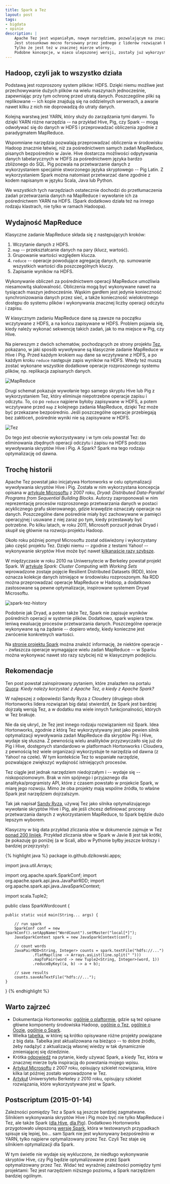 ```yaml
---
title: Spark a Tez
layout: post
tags: 
- bigdata
- opinie
description: |
    Apache Tez jest wspaniałym, nowym narzędziem, pozwalającym na znaczne przyspieszenie wykonywania operacji w środowisku Hadoop.
    Jest stosunkowo mocno forsowany przez jednego z liderów rozwiązań big data, firmę Hortonworks.
    Tylko że jest też w znacznej mierze wtórny.
    Podobne koncepcje, w nieco ulepszonej wersji, zostały już wykorzystane w Apache Spark.
---
```




Hadoop, czyli jak to wszystko działa
---

Podstawą jest rozproszony system plików: HDFS.
Dzięki niemu możliwe jest przechowywanie dużych plików na wielu maszynach jednocześnie, zapewniając przy tym ochronę przed utratą danych.
Poszczególne pliki są replikowane -- ich kopie znajdują się na oddzielnych serwerach, a awarie nawet kilku z nich nie doprowadzą do utraty danych.

Kolejną warstwą jest YARN, który służy do zarządzania tymi danymi.
To dzięki YARN różne narzędzia -- na przykład Hive, Pig, czy Spark -- mogą odwoływać się do danych w HDFS i przeprowadzać obliczenia zgodnie z paradygmatem MapReduce.

Wspomniane narzędzia pozwalają przeprowadzać obliczenia w środowisku Hadoop znacznie łatwiej, niż za pośrednictwem samych zadań MapReduce, pisanych bezpośrednio w Javie.
Hive dostarcza możliwości odpytywania danych tabelarycznych w HDFS za pośrednictwem języka bardzo zbliżonego do SQL.
Pig pozwala na przetwarzanie danych z wykorzystaniem specjalnie stworzonego języka skryptowego -- Pig Latin.
Z wykorzystaniem Spark można natomiast przetwarzać dane zgodnie z kodem napisanym w języku Scala, Java lub Python.

We wszystkich tych narzędziach ostatecznie dochodzi do przetłumaczenia zadań przetwarzania danych na MapReduce i wywołanie ich za pośrednictwem YARN na HDFS.
(Spark dodatkowo działa też na innego rodzaju klastrach, nie tylko w ramach Hadoopa).


Wydajność MapReduce
---

Klasyczne zadanie MapReduce składa się z następujących kroków:

 1. Wczytanie danych z HDFS.
 2. ```map``` -- przekształcanie danych na pary (klucz, wartość).
 3. Grupowanie wartości względem klucza.
 4. ```reduce``` -- operacje powodujące agregację danych, np. sumowanie wszystkich wartości dla poszczególnych kluczy.
 5. Zapisanie wyników na HDFS.
 
Wykonywanie obliczeń za pośrednictwem operacji MapReduce umożliwia niesamowitą skalowalność.
Obliczenia mogą być wykonywane nawet na tysiącach maszyn jednocześnie.
Wąskim gardłem jest jedynie konieczność synchronizowania danych przez sieć, a także konieczność wielokrotnego dostępu do systemu plików i wykonywania znacznej liczby operacji odczytu i zapisu.

W klasycznym zadaniu MapReduce dane są zawsze na początku wczytywane z HDFS, a na końcu zapisywane w HDFS.
Problem pojawia się, kiedy należy wykonać sekwencję takich zadań, jak to ma miejsce w Pig, czy Hive.

Na pierwszym z dwóch schematów, pochodzących ze strony projektu [Tez](http://tez.apache.org), pokazano, w jaki sposób wywoływane są klasycznie zadanie MapReduce w Hive i Pig.
Przed każdym krokiem ```map``` dane sa wczytywane z HDFS, a po każdym kroku ```reduce``` następuje zapis wyników na HDFS.
Wtedy też muszą zostać wykonane wszystkie dodatkowe operacje rozproszonego systemu plików, np. replikacja zapisanych danych.

![MapReduce](http://tez.apache.org/images/PigHiveQueryOnMR.png)

Drugi schemat pokazuje wywołanie tego samego skryptu Hive lub Pig z wykorzystaniem Tez, który eliminuje niepotrzebne operacje zapisu i odczytu.
To, co po ```reduce``` najpierw byłoby zapisywane w HDFS, a potem wczytywane przed ```map``` z kolejnego zadania MapReduce, dzięki Tez może być przekazane bezpośrednio.
Jeśli poszczególne operacje przebiegają bez zakłóceń, pośrednie wyniki nie są zapisywane w HDFS.

![Tez](http://tez.apache.org/images/PigHiveQueryOnTez.png)

Do tego jest obecnie wykorzystywany i w tym celu powstał Tez: do eliminowania zbędnych operacji odczytu i zapisu na HDFS podczas wywoływania skryptów Hive i Pig.
A Spark?
Spark ma tego rodzaju optymalizację od dawna.


Trochę historii
---

Apache Tez powstał jako inicjatywa Hortonworks w celu optymalizacji wywoływania skryptów Hive i Pig.
Została w nim wykorzystana koncepcja opisana w [artykule Microsoftu](http://cs.brown.edu/~debrabant/cis570-website/papers/dryad.pdf) z 2007 roku, _Dryad: Distributed Data-Parallel Programs from Sequential Building Blocks_.
Autorzy zaproponowali w nim reprezentację procesów rozproszonego przetwarzania danych w postaci acyklicznego grafu skierowanego, gdzie krawędzie oznaczały operacje na danych.
Poszczególne dane pośrednie miały być zachowywane w pamięci operacyjnej i usuwane z niej zaraz po tym, kiedy przestawały być potrzebne.
Po kilku latach, w roku 2011, Microsoft porzucił jednak Dryad i skupił się głównie na rozwoju projektu Hadoop.

Około roku później pomysł Microsoftu został odświeżony i wykorzystany jako część projektu Tez.
Dzięki niemu -- zgodnie z testami Yahoo! -- wykonywanie skryptów Hive może być nawet [kilkanaście razy szybsze](http://www.slideshare.net/Hadoop_Summit/w-1205p230-aradhakrishnan-v3?related=1).

W międzyczasie w roku 2010 na Uniwersytecie w Berkeley powstał projekt Spark.
W [artykule](http://www.cs.berkeley.edu/~matei/papers/2010/hotcloud_spark.pdf) _Spark: Cluster Computing with Working Sets_ wprowadzone zostaje pojęcie Resilient Distributed Datasets (RDD), które oznacza kolekcje danych istniejące w środowisku rozproszonym.
Na RDD można przeprowadzać operacje MapReduce w Hadoop, a dodatkowo zastosowane są pewne optymalizacje, inspirowane systemem Dryad Microsoftu.

![spark-tez-history](/assets/img/posts/spark-tez-history.svg)

Podobnie jak Dryad, a potem także Tez, Spark nie zapisuje wyników pośrednich operacji w systemie plików.
Dodatkowo, spark wspiera tzw. leniwą ewaluację procesów przetwarzania danych.
Poszczególne operacje wykonywane są na żądanie -- dopiero wtedy, kiedy konieczne jest zwrócenie konkretnych wartości.

Na [stronie projektu Spark](https://spark.apache.org/) można znaleźć informację, że niektóre operacje -- zwłaszcza operacje wymagające wielu zadań MapReduce -- w Sparku można wykonywać nawet sto razy szybciej niż w klasycznym podejściu.


Rekomendacje
---

Ten post powstał zainspirowany pytaniem, które znalazłem na portalu [Quora](http://www.quora.com/When-would-someone-use-Apache-Tez-instead-of-Apache-Spark-or-vice-versa): _Kiedy należy korzystać z Apache Tez, a kiedy z Apache Spark?_

W najlepszej z odpowiedzi Sandy Ryza z Cloudery (drugiego obok Hortonworks lidera rozwiązań big data) stwierdził, że Spark jest bardziej dojrzałą wersją Tez, a w dodatku ma wiele innych funkcjonalności, których w Tez brakuje.

Nie da się ukryć, że Tez jest innego rodzaju rozwiązaniem niż Spark.
Idea Hortonworks, zgodnie z którą Tez wykorzystywany jest jako pewien silnik optymalizacji wywoływania zadań MapReduce dla skryptów Pig i Hive, wydaje się słuszna.
Z pewnością wielu analityków przyzwyczaiło się już do Pig i Hive, dostępnych standardowo w platformach Hortonworks i Cloudera, z pewnością też wiele organizacji wykorzystuje te narzędzia od dawna (z Yahoo! na czele).
W tym kontekście Tez to wspaniałe narzędzie, pozwalające zwiększyć wydajność istniejących procesów.

Tez ciągle jest jednak narzędziem niedojrzałym i -- wydaje się -- niskopoziomowym.
Brak w nim spójnego i przyjaznego dla analityka/programisty API, które z czasem powstało w projekcie Spark, w miarę jego rozwoju.
Mimo że oba projekty mają wspólne źródła, to właśne Spark jest narzędziem dojrzalszym.


Tak jak napisał [Sandy Ryza](http://www.quora.com/When-would-someone-use-Apache-Tez-instead-of-Apache-Spark-or-vice-versa), używaj Tez jako silnika optymalizującego wywołanie skryptów Hive i Pig, ale jeśli chcesz definiować procesy przetwarzania danych z wykorzystaniem MapReduce, to Spark będzie dużo lepszym wyborem.

Klasyczny w big data przykład zliczania słów w dokumencie zajmuje w Tez [ponad 200 linijek](https://github.com/apache/incubator-tez/blob/master/tez-mapreduce-examples/src/main/java/org/apache/tez/mapreduce/examples/WordCount.java).
Przykład zliczania słów w Spark w Javie 8 jest tak krótki, że pokazuję go poniżej (a w Scali, albo w Pythonie byłby jeszcze krótszy i bardziej przejrzysty): 

{% highlight java %}
package io.github.dzikowski.apps;

import java.util.Arrays;

import org.apache.spark.SparkConf;
import org.apache.spark.api.java.JavaPairRDD;
import org.apache.spark.api.java.JavaSparkContext;

import scala.Tuple2;

public class SparkWordcount {

    public static void main(String... args) {

        // run spark
        SparkConf conf = new SparkConf().setAppName("WordCount").setMaster("local[*]");
        JavaSparkContext spark = new JavaSparkContext(conf);

        // count words
        JavaPairRDD<String, Integer> counts = spark.textFile("hdfs://...")
                .flatMap(line -> Arrays.asList(line.split(" ")))
                .mapToPair(word -> new Tuple2<String, Integer>(word, 1))
                .reduceByKey((a, b) -> a + b);
        
        // save results
        counts.saveAsTextFile("hdfs://...");
    }
}
{% endhighlight %}



Warto zajrzeć
---

  - Dokumentacja Hortonworks: [ogólnie o plaftormie](http://hortonworks.com/hdp/), gdzie są też opisane główne komponenty środowiska Hadoop, [ogólnie o Tez](http://hortonworks.com/hadoop/tez/), [ogólnie o Oozie](), [ogólnie o Spark]().
  - Wielka [tabelka](http://hadoopecosystemtable.github.io/), w której są krótko opisywane różne projekty powiązane z big data.
    Tabelka jest aktualizowana na bieżąco -- to dobre źródło, żeby nadążyć z aktualizacją własnej wiedzy w tak dynamicznie zmieniającej się dziedzinie.
  - Krótka [odpowiedź](http://www.quora.com/When-would-someone-use-Apache-Tez-instead-of-Apache-Spark-or-vice-versa) na pytanie, kiedy używać Spark, a kiedy Tez, która w znacznej mierze była inspiracją do powstania mojego wpisu.
  - [Artykuł Microsoftu](http://cs.brown.edu/~debrabant/cis570-website/papers/dryad.pdf) z 2007 roku, opisujący szkielet rozwiązania, które kilka lat później zostało wprowadzone w Tez.
  - [Artykuł](http://www.cs.berkeley.edu/~matei/papers/2010/hotcloud_spark.pdf) Uniwersytetu Berkeley z 2010 roku, opisujący szkielet rozwiązania, które wykorzystywane jest w Spark.


Postscriptum (2015-01-14)
---

Zależności pomiędzy Tez a Spark są jeszcze bardziej zagmatwane.
Silnikiem wykonywania skryptów Hive i Pig może być nie tylko MapReduce i Tez, ale także Spark ([dla Hive](https://cwiki.apache.org/confluence/display/Hive/Hive+on+Spark%3A+Getting+Started), [dla Pig](http://blog.cloudera.com/blog/2014/09/pig-is-flying-apache-pig-on-apache-spark/)).
Dodatkowo Hortonworks przygotowało ulepszoną [wersję Spark](http://hortonworks.com/blog/improving-spark-data-pipelines-native-yarn-integration/), która w testowanych przypadkach spisuje się lepiej, bo... sam Spark nie jest wykonywany bezpośrednio w YARN, tylko najpierw optymalizowany przez Tez.
Czyli Tez staje się silnikiem optymalizacji dla Spark.

W tym świetle nie wydaje się wykluczone, że niedługo wykonywanie skryptów Hive, czy Pig będzie optymalizowane przez Spark optymalizowany przez Tez.
Widać też wyraźniej zależności pomiędzy tymi projektami: Tez jest narzędziem niższego poziomu, a Spark narzędziem bardziej ogólnym.
